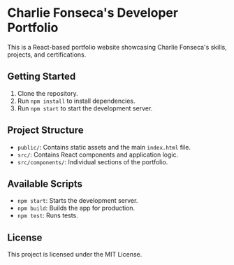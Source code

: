 # Charlie Fonseca's Developer Portfolio

This is a React-based portfolio website showcasing Charlie Fonseca's skills, projects, and certifications.

## Getting Started

1. Clone the repository.
2. Run `npm install` to install dependencies.
3. Run `npm start` to start the development server.

## Project Structure

- `public/`: Contains static assets and the main `index.html` file.
- `src/`: Contains React components and application logic.
- `src/components/`: Individual sections of the portfolio.

## Available Scripts

- `npm start`: Starts the development server.
- `npm build`: Builds the app for production.
- `npm test`: Runs tests.

## License

This project is licensed under the MIT License.
